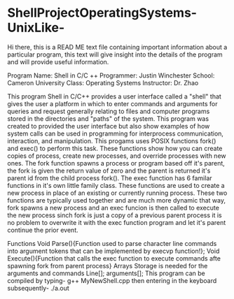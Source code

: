 # ShellProjectOperatingSystems-UnixLike-
Hi there, this is a READ ME text file containing important information about a particular 
program, this text will give insight into the details of the program and will provide
useful information.

Program Name: Shell in C/C ++
Programmer: Justin Winchester
School:	    Cameron University
Class:      Operating Systems
Instructor: Dr. Zhao

This program Shell in C/C++ provides a user interface called a "shell" that gives the user
a platform in which to enter commands and arguments for queries and request generally relating 
to files and computer programs stored in the directories and "paths" of the system.
This program was created to provided the user interface but also show examples of how 
system calls can be used in programming for interprocess communication, interaction, and 
manipulation.
This progams uses POSIX functions fork() and exec() to perform this task. These functions show 
how you can create copies of process, create new processes, and override processes with new
ones. The fork function spawns a process or program based off it's parent, the fork is given
the return value of zero and the parent is returned it's parent id from the child process
fork(). The exec function has 6 familar functions in it's own little family class. These functions
are used to create a new process in place of an existing or currently running process. 
These two functions are typically used together and are much more dynamic that way, fork spawns a
new process and an exec funcion is then called to execute the new process sinch fork is just a 
copy of a previous parent process it is no problem to overwrite it with the exec function program
and let it's parent continue the prior event. 

Functions
Void Parse(){Function used to parse character line commands into argument tokens that 
can be implemented by execvp function!};
Void Execute(){Function that calls the exec function to execute commands afte spawning fork
from parent process}
Arrays
Storage is needed for the arguments and commands 
Line[];
arguments[];
This program can be compiled by typing-
g++ MyNewShell.cpp
then entering in the keyboard subsequently-
./a.out
